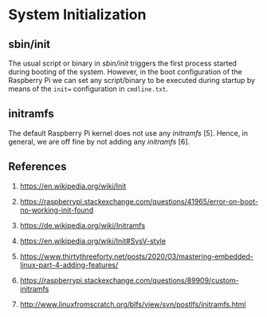 
# System Initialization

## sbin/init

The usual script or binary in _sbin/init_ triggers the first process started during
booting of the system. However, in the boot configuration of the Raspberry Pi
we can set any script/binary to be executed during startup by means of the
`init=` configuration in `cmdline.txt`.

## initramfs

The default Raspberry Pi kernel does not use any _initramfs_ [5].
Hence, in general, we are off fine by not adding any _initramfs_ [6].

## References

1. https://en.wikipedia.org/wiki/Init
1. https://raspberrypi.stackexchange.com/questions/41965/error-on-boot-no-working-init-found

1. https://de.wikipedia.org/wiki/Initramfs
1. https://en.wikipedia.org/wiki/Init#SysV-style
1. https://www.thirtythreeforty.net/posts/2020/03/mastering-embedded-linux-part-4-adding-features/
1. https://raspberrypi.stackexchange.com/questions/89909/custom-initramfs
1. http://www.linuxfromscratch.org/blfs/view/svn/postlfs/initramfs.html
